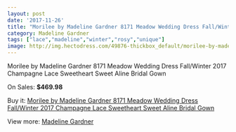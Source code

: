 ```yaml
---
layout: post
date: '2017-11-26'
title: "Morilee by Madeline Gardner 8171 Meadow Wedding Dress Fall/Winter 2017  Champagne Lace Sweetheart Sweet Aline Bridal Gown"
category: Madeline Gardner
tags: ["lace","madeline","winter","rosy","unique"]
image: http://img.hectodress.com/49876-thickbox_default/morilee-by-madeline-gardner-8171-meadow-wedding-dress-fall-winter-2017-champagne-lace-sweetheart-sweet-aline-bridal-gown.jpg
---
```

Morilee by Madeline Gardner 8171 Meadow Wedding Dress Fall/Winter 2017  Champagne Lace Sweetheart Sweet Aline Bridal Gown

On Sales: **$469.98**
<a href="https://www.hectodress.com/madeline-gardner/15848-morilee-by-madeline-gardner-8171-meadow-wedding-dress-fall-winter-2017-champagne-lace-sweetheart-sweet-aline-bridal-gown.html"><amp-img layout="responsive" width="600" height="600" src="//img.hectodress.com/49876-thickbox_default/morilee-by-madeline-gardner-8171-meadow-wedding-dress-fall-winter-2017-champagne-lace-sweetheart-sweet-aline-bridal-gown.jpg" alt="Morilee by Madeline Gardner 8171 Meadow Wedding Dress Fall/Winter 2017  Champagne Lace Sweetheart Sweet Aline Bridal Gown 0" /></a>
<a href="https://www.hectodress.com/madeline-gardner/15848-morilee-by-madeline-gardner-8171-meadow-wedding-dress-fall-winter-2017-champagne-lace-sweetheart-sweet-aline-bridal-gown.html"><amp-img layout="responsive" width="600" height="600" src="//img.hectodress.com/49879-thickbox_default/morilee-by-madeline-gardner-8171-meadow-wedding-dress-fall-winter-2017-champagne-lace-sweetheart-sweet-aline-bridal-gown.jpg" alt="Morilee by Madeline Gardner 8171 Meadow Wedding Dress Fall/Winter 2017  Champagne Lace Sweetheart Sweet Aline Bridal Gown 1" /></a>
<a href="https://www.hectodress.com/madeline-gardner/15848-morilee-by-madeline-gardner-8171-meadow-wedding-dress-fall-winter-2017-champagne-lace-sweetheart-sweet-aline-bridal-gown.html"><amp-img layout="responsive" width="600" height="600" src="//img.hectodress.com/49878-thickbox_default/morilee-by-madeline-gardner-8171-meadow-wedding-dress-fall-winter-2017-champagne-lace-sweetheart-sweet-aline-bridal-gown.jpg" alt="Morilee by Madeline Gardner 8171 Meadow Wedding Dress Fall/Winter 2017  Champagne Lace Sweetheart Sweet Aline Bridal Gown 2" /></a>
<a href="https://www.hectodress.com/madeline-gardner/15848-morilee-by-madeline-gardner-8171-meadow-wedding-dress-fall-winter-2017-champagne-lace-sweetheart-sweet-aline-bridal-gown.html"><amp-img layout="responsive" width="600" height="600" src="//img.hectodress.com/49877-thickbox_default/morilee-by-madeline-gardner-8171-meadow-wedding-dress-fall-winter-2017-champagne-lace-sweetheart-sweet-aline-bridal-gown.jpg" alt="Morilee by Madeline Gardner 8171 Meadow Wedding Dress Fall/Winter 2017  Champagne Lace Sweetheart Sweet Aline Bridal Gown 3" /></a>

Buy it: [Morilee by Madeline Gardner 8171 Meadow Wedding Dress Fall/Winter 2017  Champagne Lace Sweetheart Sweet Aline Bridal Gown](https://www.hectodress.com/madeline-gardner/15848-morilee-by-madeline-gardner-8171-meadow-wedding-dress-fall-winter-2017-champagne-lace-sweetheart-sweet-aline-bridal-gown.html "Morilee by Madeline Gardner 8171 Meadow Wedding Dress Fall/Winter 2017  Champagne Lace Sweetheart Sweet Aline Bridal Gown")

View more: [Madeline Gardner](https://www.hectodress.com/107-madeline-gardner "Madeline Gardner")